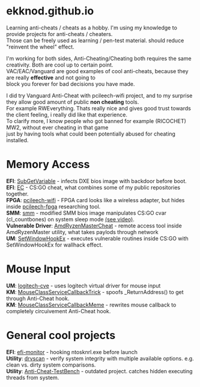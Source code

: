 # ekknod.github.io
Learning anti-cheats / cheats as a hobby. I'm using my knowledge to provide projects for anti-cheats / cheaters.  
Those can be freely used as learning / pen-test material. should reduce "reinvent the wheel" effect.

I'm working for both sides, Anti-Cheating/Cheating both requires the same creativity. Both are cool up to certain point.  
VAC/EAC/Vanguard are good examples of cool anti-cheats, because they are really **effective** and not going to  
block you forever for bad decisions you have made.  

I did try Vanguard Anti-Cheat with pcileech-wifi project, and to my surprise they allow good amount of public **non cheating** tools.  
For example RWEverything. Thats really nice and gives good trust towards the client feeling, i really did like that experience.  
To clarify more, I know people who got banned for example (RICOCHET) MW2, without ever cheating in that game  
just by having tools what could been potentially abused for cheating installed.


# Memory Access  
**EFI**: [SubGetVariable](https://github.com/ekknod/SubGetVariable) - infects DXE bios image with backdoor before boot.  
**EFI**: [EC](https://github.com/ekknod/EC) - CS:GO cheat, what combines some of my public repositories together.  
**FPGA**: [pcileech-wifi](https://github.com/ekknod/pcileech-wifi) - FPGA card looks like a wireless adapter, but hides inside [pcileech-fpga](https://github.com/ufrisk/pcileech-fpga) researching tool.  
**SMM**: [smm](https://github.com/ekknod/smm) - modified SMM bios image manipulates CS:GO cvar (cl_countbones) on system sleep mode [(see video)](https://streamable.com/58y7zz).  
**Vulnerable Driver**: [AmdRyzenMasterCheat](https://github.com/ekknod/AmdRyzenMasterCheat) - remote access tool inside AmdRyzenMaster utility, what takes paylods through network  
**UM**: [SetWindowHookEx](https://github.com/ekknod/SetWindowHookEx) - executes vulnerable routines inside CS:GO with SetWindowHookEx for wallhack effect.  

# Mouse Input
**UM**: [logitech-cve](https://github.com/ekknod/logitech-cve) - uses logitech virtual driver for mouse input  
**KM**: [MouseClassServiceCallbackTrick](https://github.com/ekknod/MouseClassServiceCallbackTrick) - spoofs _ReturnAddress() to get through Anti-Cheat hook.  
**KM**: [MouseClassServiceCallbackMeme](https://github.com/ekknod/MouseClassServiceCallbackMeme) - rewrites mouse callback to completely circuivement Anti-Cheat hook.  

# General cool projects
**EFI**: [efi-monitor](https://github.com/ekknod/efi-monitor) - hooking ntosknrl.exe before launch  
**Utility**: [drvscan](https://github.com/ekknod/drvscan) - verify system integrity with multiple available options. e.g. clean vs. dirty system comparisons.  
**Utility**: [Anti-Cheat-TestBench](https://github.com/ekknod/Anti-Cheat-TestBench) - outdated project. catches hidden executing threads from system.  
